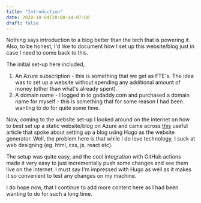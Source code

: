 ```yaml
---
title: "Introduction"
date: 2020-10-04T20:00:44-07:00
draft: false
---
```


Nothing says introduction to a blog better than the tech that is powering it. Also, to be honest, I'd like to document how I set up this website/blog just in case I need to come back to this.

The initial set-up here included, 
1. An Azure subscription - this is something that we get as FTE's. The idea was to set up a website without spending any additional amount of money (other than what's already spent).
2. A domain name - I logged in to godaddy.com and purchased a domain name for myself - this is something that for some reason I had been wanting to do for quite some time.

Now, coming to the website set-up I looked around on the internet on how to best set up a static website/blog on Azure and came across [this](https://docs.microsoft.com/en-us/azure/static-web-apps/publish-hugo) useful article that spoke about setting up a blog using Hugo as the website generator. Well, the problem here is that while I do love technology, I suck at web designing (eg. html, css, js, react etc).

The setup was quite easy, and the cool integration with GitHub actions made it very easy to just incrementally push some changes and see them live on the internet. I must say I'm impressed with Hugo as well as it makes it so convenient to test any changes on my machine. 

I do hope now, that I continue to add more content here as I had been wanting to do for such a long time.